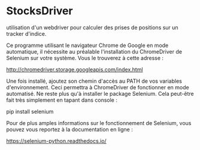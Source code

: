 # StocksDriver
utilisation d'un webdriver pour calculer des prises de positions sur un tracker d'indice.

Ce programme utilisant le navigateur Chrome de Google en mode automatique, il nécessite au préalable l'installation du ChromeDriver de Selenium sur votre système.
Vous le trouverez à cette adresse :

  http://chromedriver.storage.googleapis.com/index.html

Une fois installé, ajoutez son chemin d'accès au PATH de vos variables d'environnement. Ceci permettra à ChromeDriver de fonctionner en mode automatisé.
Ne reste plus qu'à installer le package Selenium. Cela peut-être fait très simplement en tapant dans console :

  pip install selenium

Pour de plus amples informations sur le fonctionnement de Selenium, vous pouvez vous reportez à la documentation en ligne :

  https://selenium-python.readthedocs.io/
  
